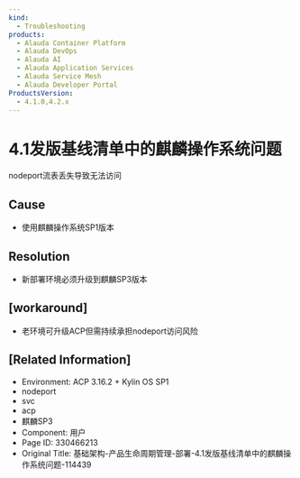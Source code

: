 ```yaml
---
kind:
  - Troubleshooting
products:
  - Alauda Container Platform
  - Alauda DevOps
  - Alauda AI
  - Alauda Application Services
  - Alauda Service Mesh
  - Alauda Developer Portal
ProductsVersion:
  - 4.1.0,4.2.x
---
```

<!-- A type of document that involves encountering a fault, diagnosing it, performing root cause analysis, and providing solutions. -->

# 4.1发版基线清单中的麒麟操作系统问题

nodeport流表丢失导致无法访问

## Cause
- 使用麒麟操作系统SP1版本

## Resolution
- 新部署环境必须升级到麒麟SP3版本

## [workaround]
- 老环境可升级ACP但需持续承担nodeport访问风险

## [Related Information]
- Environment: ACP 3.16.2 + Kylin OS SP1
- nodeport
- svc
- acp
- 麒麟SP3
- Component: 用户
- Page ID: 330466213
- Original Title: 基础架构-产品生命周期管理-部署-4.1发版基线清单中的麒麟操作系统问题-114439
